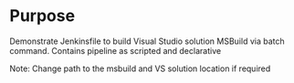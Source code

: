 # Purpose
Demonstrate Jenkinsfile to build Visual Studio solution MSBuild via batch command. Contains pipeline as scripted and declarative

Note: Change path to the msbuild and VS solution location if required